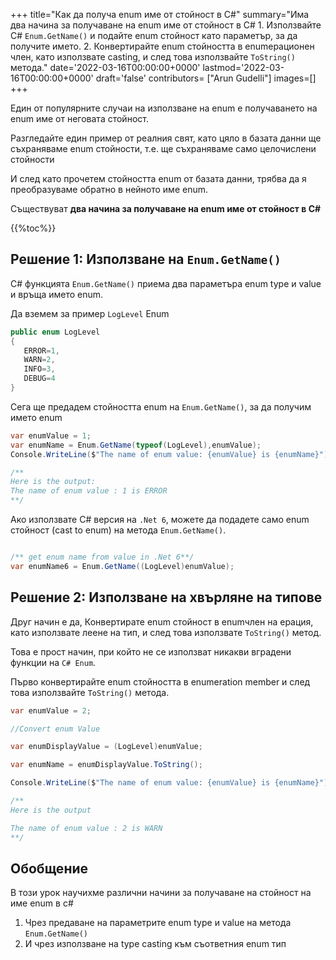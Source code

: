 
+++
title="Как да получа enum име от стойност в C#"
summary="Има два начина за получаване на enum име от стойност в C# 1. Използвайте C# `Enum.GetName()` и подайте enum стойност като параметър, за да получите името. 2. Конвертирайте enum стойността в enumерационен член, като използвате casting, и след това използвайте `ToString()` метода."
date='2022-03-16T00:00:00+0000'
lastmod='2022-03-16T00:00:00+0000'
draft='false'
contributors= ["Arun Gudelli"]
images=[]
+++


Един от популярните случаи на използване на enum е получаването на enum име от неговата стойност.

Разгледайте един пример от реалния свят, като цяло в базата данни ще съхраняваме enum стойности, т.е. ще съхраняваме само целочислени стойности 

И след като прочетем стойността enum от базата данни, трябва да я преобразуваме обратно в нейното име enum.

Съществуват **два начина за получаване на enum име от стойност в C#** 

{{%toc%}}

## Решение 1: Използване на `Enum.GetName()`

C# функцията `Enum.GetName()` приема два параметъра enum type и value и връща името enum.

Да вземем за пример `LogLevel` Enum

```csharp
public enum LogLevel
{
   ERROR=1, 
   WARN=2, 
   INFO=3, 
   DEBUG=4
}
```

Сега ще предадем стойността enum на `Enum.GetName()`, за да получим името enum 

```csharp
var enumValue = 1;
var enumName = Enum.GetName(typeof(LogLevel),enumValue);
Console.WriteLine($"The name of enum value: {enumValue} is {enumName}");

/**
Here is the output:
The name of enum value : 1 is ERROR
**/
```

Ако използвате C# версия на `.Net 6`, можете да подадете само enum стойност (cast to enum) на метода `Enum.GetName()`.

```csharp

/** get enum name from value in .Net 6**/
var enumName6 = Enum.GetName((LogLevel)enumValue);
```

## Решение 2: Използване на хвърляне на типове

Друг начин е да, Конвертирате enum стойност в enumчлен на ерация, като използвате леене на тип, и след това използвате `ToString()` метод.

Това е прост начин, при който не се използват никакви вградени функции на `C# Enum`.

Първо конвертирайте enum стойността в enumeration member и след това използвайте `ToString()` метода.

```csharp
var enumValue = 2;

//Convert enum Value

var enumDisplayValue = (LogLevel)enumValue;

var enumName = enumDisplayValue.ToString();

Console.WriteLine($"The name of enum value: {enumValue} is {enumName}");

/**
Here is the output

The name of enum value : 2 is WARN
**/
```

## Обобщение

В този урок научихме различни начини за получаване на стойност на име enum в c# 

1. Чрез предаване на параметрите enum type и value на метода `Enum.GetName()` 
2. И чрез използване на type casting към съответния enum тип 
